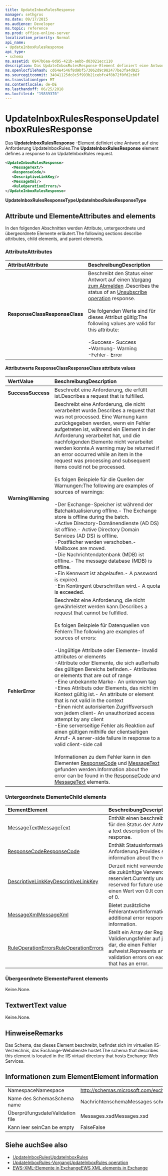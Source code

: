 ```yaml
---
title: UpdateInboxRulesResponse
manager: sethgros
ms.date: 09/17/2015
ms.audience: Developer
ms.topic: reference
ms.prod: office-online-server
localization_priority: Normal
api_name:
- UpdateInboxRulesResponse
api_type:
- schema
ms.assetid: 0947b6aa-0d95-421b-aebb-d03021ecc110
description: Das UpdateInboxRulesResponse-Element definiert eine Antwort auf eine Anforderung UpdateInboxRules.
ms.openlocfilehash: cd64e4546f8d9bf573062d9c982477be3fa4d925
ms.sourcegitcommit: 34041125dc8c5f993b21cebfc4f8b72f0fd2cb6f
ms.translationtype: MT
ms.contentlocale: de-DE
ms.lasthandoff: 06/25/2018
ms.locfileid: "19839370"
---
```

# <a name="updateinboxrulesresponse"></a><span data-ttu-id="3d5bf-103">UpdateInboxRulesResponse</span><span class="sxs-lookup"><span data-stu-id="3d5bf-103">UpdateInboxRulesResponse</span></span>

<span data-ttu-id="3d5bf-104">Das **UpdateInboxRulesResponse** -Element definiert eine Antwort auf eine Anforderung UpdateInboxRules.</span><span class="sxs-lookup"><span data-stu-id="3d5bf-104">The **UpdateInboxRulesResponse** element defines a response to an UpdateInboxRules request.</span></span> 
  
```XML
<UpdateInboxRulesResponse>
   <MessageText/>
   <ResponseCode/>
   <DescriptiveLinkKey/>
   <MessageXml/>
   <RuleOperationErrors/>
</UpdateInboxRulesResponse>
```

 <span data-ttu-id="3d5bf-105">**UpdateInboxRulesResponseType**</span><span class="sxs-lookup"><span data-stu-id="3d5bf-105">**UpdateInboxRulesResponseType**</span></span>
## <a name="attributes-and-elements"></a><span data-ttu-id="3d5bf-106">Attribute und Elemente</span><span class="sxs-lookup"><span data-stu-id="3d5bf-106">Attributes and elements</span></span>

<span data-ttu-id="3d5bf-107">In den folgenden Abschnitten werden Attribute, untergeordnete und übergeordnete Elemente erläutert.</span><span class="sxs-lookup"><span data-stu-id="3d5bf-107">The following sections describe attributes, child elements, and parent elements.</span></span>
  
### <a name="attributes"></a><span data-ttu-id="3d5bf-108">Attribute</span><span class="sxs-lookup"><span data-stu-id="3d5bf-108">Attributes</span></span>

|<span data-ttu-id="3d5bf-109">**Attribut**</span><span class="sxs-lookup"><span data-stu-id="3d5bf-109">**Attribute**</span></span>|<span data-ttu-id="3d5bf-110">**Beschreibung**</span><span class="sxs-lookup"><span data-stu-id="3d5bf-110">**Description**</span></span>|
|:-----|:-----|
|<span data-ttu-id="3d5bf-111">**ResponseClass**</span><span class="sxs-lookup"><span data-stu-id="3d5bf-111">**ResponseClass**</span></span> <br/> | <span data-ttu-id="3d5bf-112">Beschreibt den Status einer Antwort auf einen [Vorgang zum Abmelden](unsubscribe-operation.md) .</span><span class="sxs-lookup"><span data-stu-id="3d5bf-112">Describes the status of an [Unsubscribe operation](unsubscribe-operation.md) response.</span></span><br/><br/> <span data-ttu-id="3d5bf-113">Die folgenden Werte sind für dieses Attribut gültig:</span><span class="sxs-lookup"><span data-stu-id="3d5bf-113">The following values are valid for this attribute:</span></span>  <br/><br/><span data-ttu-id="3d5bf-114">-Success</span><span class="sxs-lookup"><span data-stu-id="3d5bf-114">-  Success</span></span>  <br/><span data-ttu-id="3d5bf-115">-Warnung</span><span class="sxs-lookup"><span data-stu-id="3d5bf-115">-  Warning</span></span>  <br/><span data-ttu-id="3d5bf-116">-Fehler</span><span class="sxs-lookup"><span data-stu-id="3d5bf-116">-  Error</span></span>  <br/> |
   
#### <a name="responseclass-attribute-values"></a><span data-ttu-id="3d5bf-117">Attributwerte ResponseClass</span><span class="sxs-lookup"><span data-stu-id="3d5bf-117">ResponseClass attribute values</span></span>

|<span data-ttu-id="3d5bf-118">**Wert**</span><span class="sxs-lookup"><span data-stu-id="3d5bf-118">**Value**</span></span>|<span data-ttu-id="3d5bf-119">**Beschreibung**</span><span class="sxs-lookup"><span data-stu-id="3d5bf-119">**Description**</span></span>|
|:-----|:-----|
|<span data-ttu-id="3d5bf-120">**Success**</span><span class="sxs-lookup"><span data-stu-id="3d5bf-120">**Success**</span></span> <br/> |<span data-ttu-id="3d5bf-121">Beschreibt eine Anforderung, die erfüllt ist.</span><span class="sxs-lookup"><span data-stu-id="3d5bf-121">Describes a request that is fulfilled.</span></span>  <br/> |
|<span data-ttu-id="3d5bf-122">**Warning**</span><span class="sxs-lookup"><span data-stu-id="3d5bf-122">**Warning**</span></span> <br/> | <span data-ttu-id="3d5bf-123">Beschreibt eine Anforderung, die nicht verarbeitet wurde.</span><span class="sxs-lookup"><span data-stu-id="3d5bf-123">Describes a request that was not processed.</span></span> <span data-ttu-id="3d5bf-124">Eine Warnung kann zurückgegeben werden, wenn ein Fehler aufgetreten ist, während ein Element in der Anforderung verarbeitet hat, und die nachfolgenden Elemente nicht verarbeitet werden konnte.</span><span class="sxs-lookup"><span data-stu-id="3d5bf-124">A warning may be returned if an error occurred while an item in the request was processing and subsequent items could not be processed.</span></span> <br/><br/><span data-ttu-id="3d5bf-125">Es folgen Beispiele für die Quellen der Warnungen:</span><span class="sxs-lookup"><span data-stu-id="3d5bf-125">The following are examples of sources of warnings:</span></span>  <br/><br/><span data-ttu-id="3d5bf-126">-Der Exchange-Speicher ist während der Batchaktualisierung offline.</span><span class="sxs-lookup"><span data-stu-id="3d5bf-126">-  The Exchange store is offline during the batch.</span></span>  <br/><span data-ttu-id="3d5bf-127">-Active Directory-Domänendienste (AD DS) ist offline.</span><span class="sxs-lookup"><span data-stu-id="3d5bf-127">-  Active Directory Domain Services (AD DS) is offline.</span></span>  <br/><span data-ttu-id="3d5bf-128">-Postfächer werden verschoben.</span><span class="sxs-lookup"><span data-stu-id="3d5bf-128">-  Mailboxes are moved.</span></span>  <br/><span data-ttu-id="3d5bf-129">-Die Nachrichtendatenbank (MDB) ist offline.</span><span class="sxs-lookup"><span data-stu-id="3d5bf-129">-  The message database (MDB) is offline.</span></span>  <br/><span data-ttu-id="3d5bf-130">-Ein Kennwort ist abgelaufen.</span><span class="sxs-lookup"><span data-stu-id="3d5bf-130">-  A password is expired.</span></span>  <br/><span data-ttu-id="3d5bf-131">-Ein Kontingent überschritten wird.</span><span class="sxs-lookup"><span data-stu-id="3d5bf-131">-  A quota is exceeded.</span></span>  <br/> |
|<span data-ttu-id="3d5bf-132">**Fehler**</span><span class="sxs-lookup"><span data-stu-id="3d5bf-132">**Error**</span></span> <br/> | <span data-ttu-id="3d5bf-133">Beschreibt eine Anforderung, die nicht gewährleistet werden kann.</span><span class="sxs-lookup"><span data-stu-id="3d5bf-133">Describes a request that cannot be fulfilled.</span></span> <br/><br/><span data-ttu-id="3d5bf-134">Es folgen Beispiele für Datenquellen von Fehlern:</span><span class="sxs-lookup"><span data-stu-id="3d5bf-134">The following are examples of sources of errors:</span></span>  <br/><br/><span data-ttu-id="3d5bf-135">-Ungültige Attribute oder Elemente</span><span class="sxs-lookup"><span data-stu-id="3d5bf-135">-  Invalid attributes or elements</span></span>  <br/><span data-ttu-id="3d5bf-136">-Attribute oder Elemente, die sich außerhalb des gültigen Bereichs befinden.</span><span class="sxs-lookup"><span data-stu-id="3d5bf-136">-  Attributes or elements that are out of range</span></span>  <br/><span data-ttu-id="3d5bf-137">-Eine unbekannte Marke</span><span class="sxs-lookup"><span data-stu-id="3d5bf-137">-  An unknown tag</span></span>  <br/><span data-ttu-id="3d5bf-138">-Eines Attributs oder Elements, das nicht im Kontext gültig ist.</span><span class="sxs-lookup"><span data-stu-id="3d5bf-138">-  An attribute or element that is not valid in the context</span></span>  <br/><span data-ttu-id="3d5bf-139">-Einen nicht autorisierten Zugriffsversuch von jedem client</span><span class="sxs-lookup"><span data-stu-id="3d5bf-139">-  An unauthorized access attempt by any client</span></span>  <br/><span data-ttu-id="3d5bf-140">-Eine serverseitige Fehler als Reaktion auf einen gültigen mithilfe der clientseitigen Anruf</span><span class="sxs-lookup"><span data-stu-id="3d5bf-140">-  A server-side failure in response to a valid client-side call</span></span>  <br/> <br/> <span data-ttu-id="3d5bf-141">Informationen zu dem Fehler kann in den Elementen [ResponseCode](responsecode.md) und [MessageText](messagetext.md) gefunden werden.</span><span class="sxs-lookup"><span data-stu-id="3d5bf-141">Information about the error can be found in the [ResponseCode](responsecode.md) and [MessageText](messagetext.md) elements.</span></span>  <br/> |
   
### <a name="child-elements"></a><span data-ttu-id="3d5bf-142">Untergeordnete Elemente</span><span class="sxs-lookup"><span data-stu-id="3d5bf-142">Child elements</span></span>

|<span data-ttu-id="3d5bf-143">**Element**</span><span class="sxs-lookup"><span data-stu-id="3d5bf-143">**Element**</span></span>|<span data-ttu-id="3d5bf-144">**Beschreibung**</span><span class="sxs-lookup"><span data-stu-id="3d5bf-144">**Description**</span></span>|
|:-----|:-----|
|[<span data-ttu-id="3d5bf-145">MessageText</span><span class="sxs-lookup"><span data-stu-id="3d5bf-145">MessageText</span></span>](messagetext.md) <br/> |<span data-ttu-id="3d5bf-146">Enthält einen beschreibenden Text für den Status der Antwort.</span><span class="sxs-lookup"><span data-stu-id="3d5bf-146">Provides a text description of the status of the response.</span></span>  <br/> |
|[<span data-ttu-id="3d5bf-147">ResponseCode</span><span class="sxs-lookup"><span data-stu-id="3d5bf-147">ResponseCode</span></span>](responsecode.md) <br/> |<span data-ttu-id="3d5bf-148">Enthält Statusinformationen über die Anforderung.</span><span class="sxs-lookup"><span data-stu-id="3d5bf-148">Provides status information about the request.</span></span>  <br/> |
|[<span data-ttu-id="3d5bf-149">DescriptiveLinkKey</span><span class="sxs-lookup"><span data-stu-id="3d5bf-149">DescriptiveLinkKey</span></span>](descriptivelinkkey.md) <br/> |<span data-ttu-id="3d5bf-150">Derzeit nicht verwendet und ist für die zukünftige Verwendung reserviert.</span><span class="sxs-lookup"><span data-stu-id="3d5bf-150">Currently unused and is reserved for future use.</span></span> <span data-ttu-id="3d5bf-151">Es enthält einen Wert von 0.</span><span class="sxs-lookup"><span data-stu-id="3d5bf-151">It contains a value of 0.</span></span>  <br/> |
|[<span data-ttu-id="3d5bf-152">MessageXml</span><span class="sxs-lookup"><span data-stu-id="3d5bf-152">MessageXml</span></span>](messagexml.md) <br/> |<span data-ttu-id="3d5bf-153">Bietet zusätzliche Fehlerantwortinformationen.</span><span class="sxs-lookup"><span data-stu-id="3d5bf-153">Provides additional error response information.</span></span>  <br/> |
|[<span data-ttu-id="3d5bf-154">RuleOperationErrors</span><span class="sxs-lookup"><span data-stu-id="3d5bf-154">RuleOperationErrors</span></span>](ruleoperationerrors.md) <br/> |<span data-ttu-id="3d5bf-155">Stellt ein Array der Regel Validierungsfehler auf jede Regel dar, die einen Fehler aufweist.</span><span class="sxs-lookup"><span data-stu-id="3d5bf-155">Represents an array of rule validation errors on each rule field that has an error.</span></span>  <br/> |
   
### <a name="parent-elements"></a><span data-ttu-id="3d5bf-156">Übergeordnete Elemente</span><span class="sxs-lookup"><span data-stu-id="3d5bf-156">Parent elements</span></span>

<span data-ttu-id="3d5bf-157">Keine.</span><span class="sxs-lookup"><span data-stu-id="3d5bf-157">None.</span></span>
  
## <a name="text-value"></a><span data-ttu-id="3d5bf-158">Textwert</span><span class="sxs-lookup"><span data-stu-id="3d5bf-158">Text value</span></span>

<span data-ttu-id="3d5bf-159">Keine.</span><span class="sxs-lookup"><span data-stu-id="3d5bf-159">None.</span></span>
  
## <a name="remarks"></a><span data-ttu-id="3d5bf-160">Hinweise</span><span class="sxs-lookup"><span data-stu-id="3d5bf-160">Remarks</span></span>

<span data-ttu-id="3d5bf-161">Das Schema, das dieses Element beschreibt, befindet sich im virtuellen IIS-Verzeichnis, das Exchange-Webdienste hostet.</span><span class="sxs-lookup"><span data-stu-id="3d5bf-161">The schema that describes this element is located in the IIS virtual directory that hosts Exchange Web Services.</span></span>
  
## <a name="element-information"></a><span data-ttu-id="3d5bf-162">Informationen zum Element</span><span class="sxs-lookup"><span data-stu-id="3d5bf-162">Element information</span></span>

|||
|:-----|:-----|
|<span data-ttu-id="3d5bf-163">Namespace</span><span class="sxs-lookup"><span data-stu-id="3d5bf-163">Namespace</span></span>  <br/> |http://schemas.microsoft.com/exchange/services/2006/messages  <br/> |
|<span data-ttu-id="3d5bf-164">Name des Schemas</span><span class="sxs-lookup"><span data-stu-id="3d5bf-164">Schema name</span></span>  <br/> |<span data-ttu-id="3d5bf-165">Nachrichtenschema</span><span class="sxs-lookup"><span data-stu-id="3d5bf-165">Messages schema</span></span>  <br/> |
|<span data-ttu-id="3d5bf-166">Überprüfungsdatei</span><span class="sxs-lookup"><span data-stu-id="3d5bf-166">Validation file</span></span>  <br/> |<span data-ttu-id="3d5bf-167">Messages.xsd</span><span class="sxs-lookup"><span data-stu-id="3d5bf-167">Messages.xsd</span></span>  <br/> |
|<span data-ttu-id="3d5bf-168">Kann leer sein</span><span class="sxs-lookup"><span data-stu-id="3d5bf-168">Can be empty</span></span>  <br/> |<span data-ttu-id="3d5bf-169">False</span><span class="sxs-lookup"><span data-stu-id="3d5bf-169">False</span></span>  <br/> |
   
## <a name="see-also"></a><span data-ttu-id="3d5bf-170">Siehe auch</span><span class="sxs-lookup"><span data-stu-id="3d5bf-170">See also</span></span>

- [<span data-ttu-id="3d5bf-171">UpdateInboxRules</span><span class="sxs-lookup"><span data-stu-id="3d5bf-171">UpdateInboxRules</span></span>](updateinboxrules.md)
- [<span data-ttu-id="3d5bf-172">UpdateInboxRules-Vorgang</span><span class="sxs-lookup"><span data-stu-id="3d5bf-172">UpdateInboxRules operation</span></span>](updateinboxrules-operation.md)
- [<span data-ttu-id="3d5bf-173">EWS-XML-Elemente in Exchange</span><span class="sxs-lookup"><span data-stu-id="3d5bf-173">EWS XML elements in Exchange</span></span>](ews-xml-elements-in-exchange.md)

